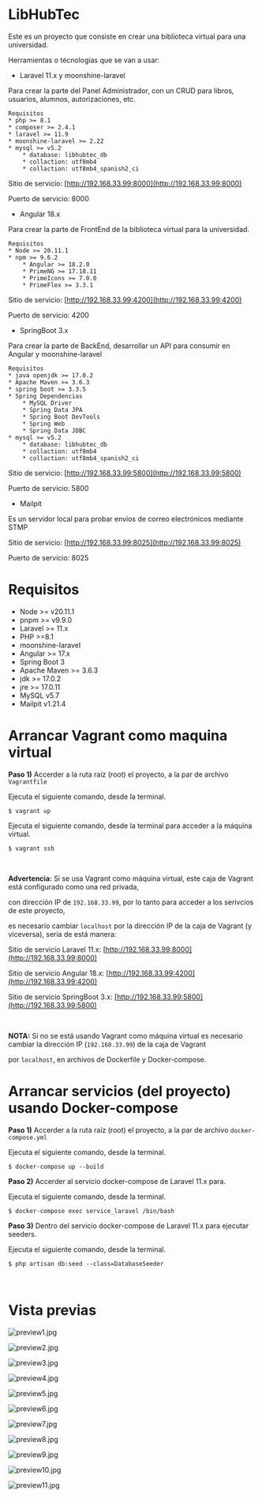 # LibHubTec

Este es un proyecto que consiste en crear una biblioteca virtual para una universidad.

Herramientas o técnologias que se van a usar:

* Laravel 11.x y moonshine-laravel 

Para crear la parte del Panel Administrador, con un CRUD para libros, usuarios, alumnos, autorizaciones, etc. 

```plain
Requisitos
* php >= 8.1
* composer >= 2.4.1
* laravel >= 11.9
* moonshine-laravel >= 2.22
* mysql >= v5.2
    * database: libhubtec_db
    * collaction: utf8mb4  
    * collaction: utf8mb4_spanish2_ci
```

Sitio de servicio: [http://192.168.33.99:8000](http://192.168.33.99:8000)

Puerto de servicio: 8000

* Angular 18.x 

Para crear la parte de FrontEnd de la biblioteca virtual para la universidad.

```plain
Requisitos
* Node >= 20.11.1
* npm >= 9.6.2
    * Angular >= 18.2.0
    * PrimeNG >= 17.18.11
    * PrimeIcons >= 7.0.0
    * PrimeFlex >= 3.3.1
```

Sitio de servicio: [http://192.168.33.99:4200](http://192.168.33.99:4200)

Puerto de servicio: 4200

* SpringBoot 3.x

Para crear la parte de BackEnd, desarrollar un API para consumir en Angular y moonshine-laravel

```plain
Requisitos
* java openjdk >= 17.0.2
* Apache Maven >= 3.6.3
* spring boot >= 3.3.5
* Spring Dependencias
    * MySQL Driver
    * Spring Data JPA
    * Spring Boot DevTools
    * Spring Web
    * Spring Data JDBC
* mysql >= v5.2
    * database: libhubtec_db
    * collaction: utf8mb4  
    * collaction: utf8mb4_spanish2_ci
```

Sitio de servicio: [http://192.168.33.99:5800](http://192.168.33.99:5800)

Puerto de servicio: 5800

* Mailpit

Es un servidor local para probar envios de correo electrónicos mediante STMP

Sitio de servicio: [http://192.168.33.99:8025](http://192.168.33.99:8025)

Puerto de servicio: 8025

# Requisitos

* Node >= v20.11.1
* pnpm >= v9.9.0
* Laravel >= 11.x
* PHP >=8.1
* moonshine-laravel 
* Angular >= 17.x
* Spring Boot 3
* Apache Maven >= 3.6.3
* jdk >= 17.0.2
* jre >= 17.0.11
* MySQL v5.7
* Mailpit v1.21.4

# Arrancar Vagrant como maquina virtual

**Paso 1)** Accerder a la ruta raíz (root) el proyecto, a la par de archivo `Vagrantfile`

Ejecuta el siguiente comando, desde la terminal.

```shell
$ vagrant up
```

Ejecuta el siguiente comando, desde la terminal para acceder a la máquina virtual.

```shell
$ vagrant ssh
```

<br>

**Advertencia:** Si se usa Vagrant como máquina virtual, este caja de Vagrant está configurado como una red privada, 

con dirección IP de `192.168.33.99`, por lo tanto para acceder a los serivcios de este proyecto, 

es necesario cambiar `localhost` por la dirección IP de la caja de Vagrant (y viceversa), sería de está manera:

Sitio de servicio Laravel 11.x: [http://192.168.33.99:8000](http://192.168.33.99:8000)

Sitio de servicio Angular 18.x: [http://192.168.33.99:4200](http://192.168.33.99:4200)

Sitio de servicio SpringBoot 3.x: [http://192.168.33.99:5800](http://192.168.33.99:5800)

<br>

**NOTA:** Si no se está usando Vagrant como máquina virtual es necesario cambiar la dirección IP (`192.168.33.99`) de la caja de Vagrant 

por `localhost`, en archivos de  Dockerfile y Docker-compose.  

# Arrancar servicios (del proyecto) usando Docker-compose

**Paso 1)** Accerder a la ruta raíz (root) el proyecto, a la par de archivo `docker-compose.yml`

Ejecuta el siguiente comando, desde la terminal.

```shell
$ docker-compose up --build
```

**Paso 2)** Accerder al servicio docker-compose de Laravel 11.x para.

Ejecuta el siguiente comando, desde la terminal.

```shell
$ docker-compose exec service_laravel /bin/bash
```

**Paso 3)** Dentro del servicio docker-compose de Laravel 11.x para ejecutar seeders.

Ejecuta el siguiente comando, desde la terminal.

```shell
$ php artisan db:seed --class=DatabaseSeeder
```

<br>

# Vista previas

![preview1.jpg](/screenshots/preview_1.jpg)

![preview2.jpg](/screenshots/preview_2.jpg)

![preview3.jpg](/screenshots/preview_3.jpg)

![preview4.jpg](/screenshots/preview_4.jpg)

![preview5.jpg](/screenshots/preview_5.jpg)

![preview6.jpg](/screenshots/preview_6.jpg)

![preview7.jpg](/screenshots/preview_7.jpg)

![preview8.jpg](/screenshots/preview_8.jpg)

![preview9.jpg](/screenshots/preview_9.jpg)

![preview10.jpg](/screenshots/preview_10.jpg)

![preview11.jpg](/screenshots/preview_11.jpg)
